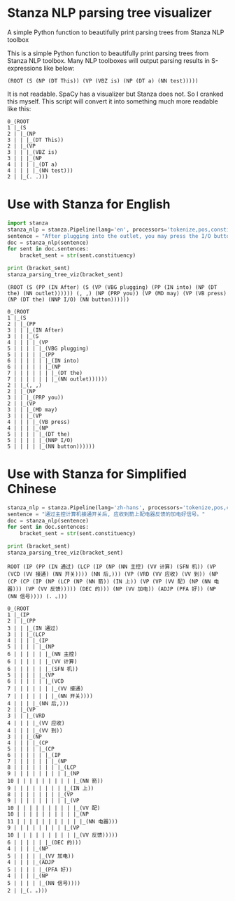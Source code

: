 # Stanza NLP parsing tree visualizer 
A simple Python function to beautifully print parsing trees from Stanza NLP toolbox

This is a simple Python function to beautifully print parsing trees from Stanza NLP toolbox. 
Many NLP toolboxes will output parsing results in S-expressions like below: 

```
(ROOT (S (NP (DT This)) (VP (VBZ is) (NP (DT a) (NN test)))))
```

It is not readable. SpaCy has a visualizer but Stanza does not. So I cranked this myself. 
This script will convert it into something much more readable like this: 

```
0_(ROOT 
1 |_(S 
2 | |_(NP 
3 | | |_(DT This)) 
2 | |_(VP 
3 | | |_(VBZ is) 
3 | | |_(NP 
4 | | | |_(DT a) 
4 | | | |_(NN test))) 
2 | |_(. .)))
```

# Use with Stanza for English

```python
import stanza 
stanza_nlp = stanza.Pipeline(lang='en', processors='tokenize,pos,constituency')
sentence = "After plugging into the outlet, you may press the I/O button"
doc = stanza_nlp(sentence)
for sent in doc.sentences:
    bracket_sent = str(sent.constituency)

print (bracket_sent)
stanza_parsing_tree_viz(bracket_sent)
```

```
(ROOT (S (PP (IN After) (S (VP (VBG plugging) (PP (IN into) (NP (DT the) (NN outlet)))))) (, ,) (NP (PRP you)) (VP (MD may) (VP (VB press) (NP (DT the) (NNP I/O) (NN button))))))

0_(ROOT 
1 |_(S 
2 | |_(PP 
3 | | |_(IN After) 
3 | | |_(S 
4 | | | |_(VP 
5 | | | | |_(VBG plugging) 
5 | | | | |_(PP 
6 | | | | | |_(IN into) 
6 | | | | | |_(NP 
7 | | | | | | |_(DT the) 
7 | | | | | | |_(NN outlet)))))) 
2 | |_(, ,) 
2 | |_(NP 
3 | | |_(PRP you)) 
2 | |_(VP 
3 | | |_(MD may) 
3 | | |_(VP 
4 | | | |_(VB press) 
4 | | | |_(NP 
5 | | | | |_(DT the) 
5 | | | | |_(NNP I/O) 
5 | | | | |_(NN button))))))

```


# Use with Stanza for Simplified Chinese

```python
stanza_nlp = stanza.Pipeline(lang='zh-hans', processors='tokenize,pos,constituency')
sentence = "通过主控计算机接通开关后, 应收到箭上配电器反馈的加电好信号。"
doc = stanza_nlp(sentence)
for sent in doc.sentences:
    bracket_sent = str(sent.constituency)

print (bracket_sent)
stanza_parsing_tree_viz(bracket_sent)
```

```
ROOT (IP (PP (IN 通过) (LCP (IP (NP (NN 主控) (VV 计算) (SFN 机)) (VP (VCD (VV 接通) (NN 开关)))) (NN 后,))) (VP (VRD (VV 应收) (VV 到)) (NP (CP (CP (IP (NP (LCP (NP (NN 箭)) (IN 上)) (VP (VP (VV 配) (NP (NN 电器))) (VP (VV 反馈))))) (DEC 的))) (NP (VV 加电)) (ADJP (PFA 好)) (NP (NN 信号)))) (. 。)))

0_(ROOT 
1 |_(IP 
2 | |_(PP 
3 | | |_(IN 通过) 
3 | | |_(LCP 
4 | | | |_(IP 
5 | | | | |_(NP 
6 | | | | | |_(NN 主控) 
6 | | | | | |_(VV 计算) 
6 | | | | | |_(SFN 机)) 
5 | | | | |_(VP 
6 | | | | | |_(VCD 
7 | | | | | | |_(VV 接通) 
7 | | | | | | |_(NN 开关)))) 
4 | | | |_(NN 后,))) 
2 | |_(VP 
3 | | |_(VRD 
4 | | | |_(VV 应收) 
4 | | | |_(VV 到)) 
3 | | |_(NP 
4 | | | |_(CP 
5 | | | | |_(CP 
6 | | | | | |_(IP 
7 | | | | | | |_(NP 
8 | | | | | | | |_(LCP 
9 | | | | | | | | |_(NP 
10 | | | | | | | | | |_(NN 箭)) 
9 | | | | | | | | |_(IN 上)) 
8 | | | | | | | |_(VP 
9 | | | | | | | | |_(VP 
10 | | | | | | | | | |_(VV 配) 
10 | | | | | | | | | |_(NP 
11 | | | | | | | | | | |_(NN 电器))) 
9 | | | | | | | | |_(VP 
10 | | | | | | | | | |_(VV 反馈))))) 
6 | | | | | |_(DEC 的))) 
4 | | | |_(NP 
5 | | | | |_(VV 加电)) 
4 | | | |_(ADJP 
5 | | | | |_(PFA 好)) 
4 | | | |_(NP 
5 | | | | |_(NN 信号)))) 
2 | |_(. 。)))
```
